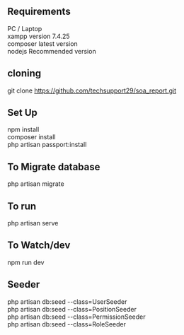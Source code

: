 
##  Requirements 
PC / Laptop <br>
xampp version 7.4.25 <br>
composer latest version <br>
nodejs Recommended version 


## cloning 
 git clone  https://github.com/techsupport29/soa_report.git
## Set Up 
npm install <br>
composer install <br>
php artisan passport:install

## To Migrate database
php artisan migrate 

## To run
php artisan serve

## To Watch/dev
npm run dev

## Seeder
php artisan db:seed --class=UserSeeder <br>
php artisan db:seed --class=PositionSeeder <br>
php artisan db:seed --class=PermissionSeeder <br>
php artisan db:seed --class=RoleSeeder <br>

